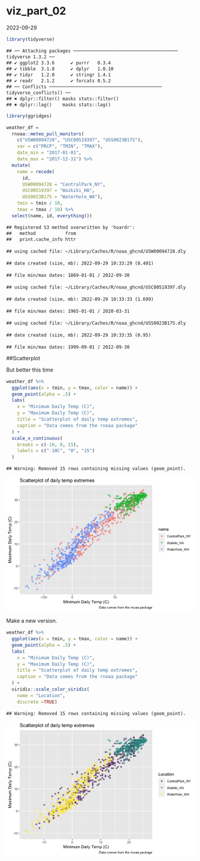 viz_part_02
================
2022-09-29

``` r
library(tidyverse)
```

    ## ── Attaching packages ─────────────────────────────────────── tidyverse 1.3.2 ──
    ## ✔ ggplot2 3.3.6      ✔ purrr   0.3.4 
    ## ✔ tibble  3.1.8      ✔ dplyr   1.0.10
    ## ✔ tidyr   1.2.0      ✔ stringr 1.4.1 
    ## ✔ readr   2.1.2      ✔ forcats 0.5.2 
    ## ── Conflicts ────────────────────────────────────────── tidyverse_conflicts() ──
    ## ✖ dplyr::filter() masks stats::filter()
    ## ✖ dplyr::lag()    masks stats::lag()

``` r
library(ggridges)
```

``` r
weather_df = 
  rnoaa::meteo_pull_monitors(
    c("USW00094728", "USC00519397", "USS0023B17S"),
    var = c("PRCP", "TMIN", "TMAX"), 
    date_min = "2017-01-01",
    date_max = "2017-12-31") %>%
  mutate(
    name = recode(
      id, 
      USW00094728 = "CentralPark_NY", 
      USC00519397 = "Waikiki_HA",
      USS0023B17S = "Waterhole_WA"),
    tmin = tmin / 10,
    tmax = tmax / 10) %>%
  select(name, id, everything())
```

    ## Registered S3 method overwritten by 'hoardr':
    ##   method           from
    ##   print.cache_info httr

    ## using cached file: ~/Library/Caches/R/noaa_ghcnd/USW00094728.dly

    ## date created (size, mb): 2022-09-29 10:33:29 (8.401)

    ## file min/max dates: 1869-01-01 / 2022-09-30

    ## using cached file: ~/Library/Caches/R/noaa_ghcnd/USC00519397.dly

    ## date created (size, mb): 2022-09-29 10:33:33 (1.699)

    ## file min/max dates: 1965-01-01 / 2020-03-31

    ## using cached file: ~/Library/Caches/R/noaa_ghcnd/USS0023B17S.dly

    ## date created (size, mb): 2022-09-29 10:33:35 (0.95)

    ## file min/max dates: 1999-09-01 / 2022-09-30

\##Scatterplot

But better this time

``` r
weather_df %>%
  ggplot(aes(x = tmin, y = tmax, color = name)) +
  geom_point(alpha = .5) + 
  labs(
    x = "Minimum Daily Temp (C)",
    y = "Maximum Daily Temp (C)",
    title = "Scatterplot of daily temp extremes", 
    caption = "Data comes from the rnoaa package"
  ) +
  scale_x_continuous(
    breaks = c(-10, 0, 15),
    labels = c("-10C", "0", "15")
  ) 
```

    ## Warning: Removed 15 rows containing missing values (geom_point).

![](viz_part_01-copy_files/figure-gfm/unnamed-chunk-3-1.png)<!-- -->

Make a new version.

``` r
weather_df %>%
  ggplot(aes(x = tmin, y = tmax, color = name)) +
  geom_point(alpha = .5) + 
  labs(
    x = "Minimum Daily Temp (C)",
    y = "Maximum Daily Temp (C)",
    title = "Scatterplot of daily temp extremes", 
    caption = "Data comes from the rnoaa package"
  ) + 
  viridis::scale_color_viridis(
    name = "Location",
    discrete =TRUE)
```

    ## Warning: Removed 15 rows containing missing values (geom_point).

![](viz_part_01-copy_files/figure-gfm/unnamed-chunk-4-1.png)<!-- -->
